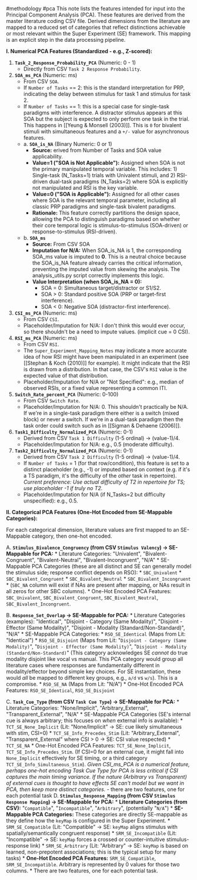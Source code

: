 #methodology #pca 
This note lists the features intended for input into the Principal Component Analysis (PCA). These features are derived from the master literature coding CSV file. Derived dimensions from the literature are mapped to a reduced set of categories that reflect distinctions achievable or most relevant within the Super Experiment (SE) framework. This mapping is an explicit step in the data processing pipeline.

**I. Numerical PCA Features (Standardized - e.g., Z-scored):**

1.  **`Task_2_Response_Probability_PCA`** (Numeric: 0 - 1)
    *   Directly from CSV `Task 2 Response Probability`.
2.  **`SOA_ms_PCA`** (Numeric: ms)
    *   From CSV `SOA`.
    * If `Number of Tasks` == 2: this is the standard interpretation for PRP, indicating the delay between stimulus for task 1 and stimulus for task 2.
    *  If `Number of Tasks` == 1: this is a special case for single-task paradigms with interference. A distractor stimulus appears at this SOA but the subject is expected to only perform one task in the trial. This happens in [[Yeung & Monsell (2003)]]. This is `0` for bivalent stimuli with simultaneous features and a `+/-` value for asynchronous features.
	* a. **`SOA_is_NA`** (Binary Numeric: 0 or 1)
	    - **Source:** erived from Number of Tasks and SOA value applicability.
	    - **Value=1 ("SOA is Not Applicable"):** Assigned when SOA is not the primary manipulated temporal variable. This includes: 1) Single-task (N_Tasks=1) trials with Univalent stimuli, and 2) RSI-driven dual-task paradigms (N_Tasks=2) where SOA is explicitly not manipulated and RSI is the key variable.
	    - **Value=0 ("SOA is Applicable"):** Assigned for all other cases where SOA is the relevant temporal parameter, including all classic PRP paradigms and single-task bivalent paradigms.
	    - **Rationale:** This feature correctly partitions the design space, allowing the PCA to distinguish paradigms based on whether their core temporal logic is stimulus-to-stimulus (SOA-driven) or response-to-stimulus (RSI-driven).
    - b. **`SOA_ms`**
	    - **Source:** From CSV SOA
	    - **Imputation for N/A:** When SOA_is_NA is 1, the corresponding SOA_ms value is imputed to **0**. This is a neutral choice because the SOA_is_NA feature already carries the critical information, preventing the imputed value from skewing the analysis. The analysis_utils.py script correctly implements this logic.
	    - **Value Interpretation (when SOA_is_NA = 0):**
		    - SOA = 0: Simultaneous target/distractor or S1/S2.
		    - SOA > 0: Standard positive SOA (PRP or target-first interference).
			* SOA < 0: Negative SOA (distractor-first interference).
3.  **`CSI_ms_PCA`** (Numeric: ms)
    *   From CSV `CSI`.
    *   Placeholder/Imputation for N/A: I don't think this would ever occur, so there shouldn't be a need to impute values. (implicit cue = 0 CSI).
4.  **`RSI_ms_PCA`** (Numeric: ms)
    * From CSV `RSI`.
    * The `Super_Experiment_Mapping_Notes` may indicate a more accurate idea of how RSI might have been manipulated in an experiment (see [[Stephan & Koch (2010)]] for example). It might indicate that the RSI is drawn from a distribution. In that case, the CSV's `RSI` value is the expected value of that distribution.
    * Placeholder/Imputation for N/A or "Not Specified": e.g., median of observed RSIs, or a fixed value representing a common ITI.
5.  **`Switch_Rate_percent_PCA`** (Numeric: 0-100)
    *   From CSV `Switch Rate`.
    *   Placeholder/Imputation for N/A: 0. This shouldn't practically be N/A. If we're in a single-task paradigm there either is a switch (mixed block) or never a switch. If we're in a dual-task paradigm then the task order could switch such as in [[Sigman & Dehaene (2006)]].
6.  **`Task1_Difficulty_Normalized_PCA`** (Numeric: 0-1)
    *   Derived from CSV `Task 1 Difficulty` (1-5 ordinal) -> (value-1)/4.
    *   Placeholder/Imputation for N/A: e.g., 0.5 (moderate difficulty).
7.  **`Task2_Difficulty_Normalized_PCA`** (Numeric: 0-1)
    *   Derived from CSV `Task 2 Difficulty` (1-5 ordinal) -> (value-1)/4.
    *   If `Number of Tasks` = 1 (for that row/condition), this feature is set to a distinct placeholder (e.g., -1) or imputed based on context (e.g. if it's a TS paradigm, it's the difficulty of the *other* task in repertoire). *Current preference: Use actual difficulty of T2 in repertoire for TS; use placeholder -1 if truly no T2.*
    *   Placeholder/Imputation for N/A (if N_Tasks=2 but difficulty unspecified): e.g., 0.5.

**II. Categorical PCA Features (One-Hot Encoded from SE-Mappable Categories):**

For each categorical dimension, literature values are first mapped to an SE-Mappable category, then one-hot encoded.

A.  **`Stimulus_Bivalence_Congruency` (from CSV `Stimulus Valency`) -> SE-Mappable for PCA:**
    *   Literature Categories: "Univalent", "Bivalent-Congruent", "Bivalent-Neutral", "Bivalent-Incongruent", "N/A"
    *   SE-Mappable PCA Categories (these are all distinct and SE can generally model the stimulus side; response conflict depends on RSO):
        *   `SBC_Univalent`
        *   `SBC_Bivalent_Congruent`
        *   `SBC_Bivalent_Neutral`
        *   `SBC_Bivalent_Incongruent`
        *   (`SBC_NA` column will exist if NAs are present after mapping, or NAs result in all zeros for other SBC columns).
    *   One-Hot Encoded PCA Features: `SBC_Univalent`, `SBC_Bivalent_Congruent`, `SBC_Bivalent_Neutral`, `SBC_Bivalent_Incongruent`.

B.  **`Response_Set_Overlap` -> SE-Mappable for PCA:**
    *   Literature Categories (examples): "Identical", "Disjoint - Category (Same Modality)", "Disjoint - Effector (Same Modality)", "Disjoint - Modality (Standard/Non-Standard)", "N/A"
    *   SE-Mappable PCA Categories:
        *  `RSO_SE_Identical` (Maps from Lit: "Identical")
        *  `RSO_SE_Disjoint` (Maps from Lit: "`Disjoint - Category (Same Modality)`", "`Disjoint - Effector (Same Modality)`", "`Disjoint - Modality (Standard/Non-Standard)`" (This category acknowledges SE *cannot* do true modality disjoint like vocal vs manual. This PCA category would group all literature cases where responses are fundamentally different in modality/effector beyond simple key choices. For SE instantiation, these would *all* be mapped to different key groups, e.g., `a/d` vs `w/s`). This is a compromise.
        *  `RSO_SE_NA` (Maps from Lit: "N/A")
    *   One-Hot Encoded PCA Features: `RSO_SE_Identical`, `RSO_SE_Disjoint`

C.  **`Task_Cue_Type` (from CSV `Task Cue Type`) -> SE-Mappable for PCA:**
    *   Literature Categories: "None/Implicit", "Arbitrary_External", "Transparent_External", "N/A"
    *   SE-Mappable PCA Categories (SE's internal cue is always arbitrary; this focuses on *when* external info is available):
        *   `TCT_SE_None_Implicit` (Lit: "None/Implicit" -> SE: cue likely simultaneous with stim, CSI=0)
        *   `TCT_SE_Info_Precedes_Stim` (Lit: "Arbitrary_External", "Transparent_External" where CSI > 0 -> SE: CSI value respected)
        *   `TCT_SE_NA`
    *   One-Hot Encoded PCA Features: `TCT_SE_None_Implicit`, `TCT_SE_Info_Precedes_Stim`. (If CSI=0 for an external cue, it might fall into `None_Implicit` effectively for SE timing, or a third category `TCT_SE_Info_Simultaneous_Stim`).
        *Given CSI_ms_PCA is a numerical feature, perhaps one-hot encoding Task Cue Type for PCA is less critical if CSI captures the main timing variance. If the *nature* (Arbitrary vs Transparent) of external cues is thought to have effects SE can't model but we want in PCA, then keep more distinct categories.*
	 - there are two features, one for each potential task
D.  **`Stimulus_Response_Mapping` (from CSV `Stimulus Response Mapping`) -> SE-Mappable for PCA:**
    *   **Literature Categories (from CSV):** "`Compatible`", "`Incompatible`", "`Arbitrary`", (potentially "`N/A`")
    *   **SE-Mappable PCA Categories:** These categories are directly SE-mappable as they define how the `keyMap` is configured in the Super Experiment.
        *   `SRM_SE_Compatible` (Lit: "Compatible" -> SE: `keyMap` aligns stimulus with spatially/semantically congruent response)
        *   `SRM_SE_Incompatible` (Lit: "Incompatible" -> SE: `keyMap` forces a crossed or counter-intuitive stimulus-response link)
        *   `SRM_SE_Arbitrary` (Lit: "Arbitrary" -> SE: `keyMap` is based on learned, non-prepotent associations; this is the typical setup for many tasks)
    *   **One-Hot Encoded PCA Features:** `SRM_SE_Compatible`, `SRM_SE_Incompatible`. Arbitrary is represented by 0 values for those two columns.
    * There are two features, one for each potential task.